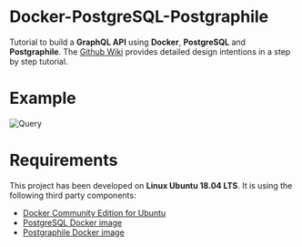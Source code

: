 # Docker-PostgreSQL-Postgraphile
Tutorial to build a **GraphQL API** using **Docker**, **PostgreSQL** and **Postgraphile**. The [Github Wiki](https://github.com/alexisrolland/docker-postgresql-postgraphile/wiki/Docker-PostgreSQL-Postgraphile-Tutorial) provides detailed design intentions in a step by step tutorial.

# Example
![Query](https://github.com/alexisrolland/docker-postgresql-postgraphile/blob/master/doc/query.png)

# Requirements
This project has been developed on **Linux Ubuntu 18.04 LTS**. It is using the following third party components:
* [Docker Community Edition for Ubuntu](https://www.docker.com/docker-ubuntu)
* [PostgreSQL Docker image](https://hub.docker.com/_/postgres/)
* [Postgraphile Docker image](https://hub.docker.com/r/graphile/postgraphile/)
